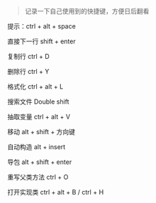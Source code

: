 >  记录一下自己使用到的快捷键，方便日后翻看





提示：ctrl + alt + space

直接下一行 shift + enter

复制行 ctrl + D

删除行 ctrl + Y

格式化 ctrl + alt + L

搜索文件 Double shift

抽取变量 ctrl + alt + V

移动 alt + shift + 方向键

自动构造 alt + insert

导包 alt + shift + enter

重写父类方法 ctrl + O

打开实现类 ctrl + alt + B  /  ctrl + H